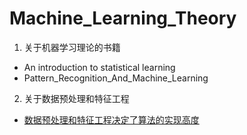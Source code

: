 # Machine_Learning_Theory

1. 关于机器学习理论的书籍

- An introduction to statistical learning   
- Pattern_Recognition_And_Machine_Learning

2. 关于数据预处理和特征工程

- [数据预处理和特征工程决定了算法的实现高度](https://github.com/bohai0818/Machine_Learning_Theory/blob/master/%E6%95%B0%E6%8D%AE%E9%A2%84%E5%A4%84%E7%90%86%E4%BB%A5%E5%8F%8A%E7%89%B9%E5%BE%81%E5%B7%A5%E7%A8%8B)
